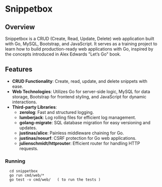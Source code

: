 # Snippetbox

## Overview

Snippetbox is a CRUD (Create, Read, Update, Delete) web application built with Go, MySQL, Bootstrap, and JavaScript. It serves as a training project to learn how to build production-ready web applications with Go, inspired by the concepts introduced in Alex Edwards "Let’s Go" book.

## Features

- **CRUD Functionality**: Create, read, update, and delete snippets with ease.
- **Web Technologies**: Utilizes Go for server-side logic, MySQL for data storage, Bootstrap for frontend styling, and JavaScript for dynamic interactions.
- **Third-party Libraries**:
  - **zerolog**: Fast and structured logging.
  - **lumberjack**: Log rolling files for efficient log management.
  - **golang-migrate**: SQL database migration for easy versioning and updates.
  - **justinas/alice**: Painless middleware chaining for Go.
  - **justinas/nosurf**: CSRF protection for Go web applications.
  - **julienschmidt/httprouter**: Efficient router for handling HTTP requests.

### Running

```
  cd snippetbox
  go run cmd/web/*
  go test -v cmd/web/   ( to run the tests )
  
```
